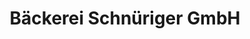 ---
title: "Bäckerei Schnüriger GmbH"
url: /rothenthurm/baeckerei-schnueriger-gmbh/
shop: Bäckerei
---